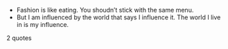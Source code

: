  - Fashion is like eating. You shoudn’t stick with the same menu.
 - But I am influenced by the world that says I influence it. The world I live in is my influence.

2 quotes